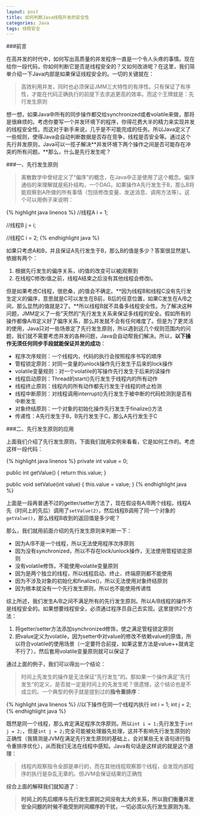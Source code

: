 ```yaml
---
layout: post
title: 如何判断Java线程并发的安全性
categories: Java
tags: 线程安全
---
```


###前言

在高并发的时代中，如何写出高质量的并发程序一直是一个令人头疼的事情。现在给你一段代码，你如何判断它是否是线程安全的？又如何改进呢？在这里，我们简单介绍一下Java内部是如果保证线程安全的。一切的关键就在：

> 高效利用并发，同时也必须保证JMM三大特性的有序性。只有保证了有序性，才能在代码正确执行的前提下去求追更高的效率。而这个王牌就是：先行发生原则

想一想，如果Java中所有的同步操作都交给synchronized或者volatile来做，那将是很麻烦的。考虑你要写一个并发环境下的程序，你得花费大半的精力来实现并发的线程安全性。而这对于新手来说，几乎是不可能完成的任务。所以Java定义了一些规则，使得Java会自动判断数据是否存在竞争，线程是否安全等。通过这个先行并发原则，Java可以一揽子解决**并发环境下两个操作之间是否可能存在冲突的所有问题。**那么，什么是先行发生呢？

###一、先行发生原则

> 离散数学中曾经定义了“偏序”的概念，在Java中正是使用了这个概念。偏序通俗的来理解就是拓扑结构，一个DAG。如果操作A先行发生于B，那么B将能观察到A所做的所有事情（包括修改变量、发送消息、调用方法等）。这个可以用例子来说明：

{% highlight java linenos %}
//线程A
i = 1;

//线程B
j = i;

//线程C
i = 2;
{% endhighlight java %}

如果只考虑A和B，并且保证A先行发生于B，那么B的值是多少？答案很显然是1。依据有两个：

1. 根据先行发生的偏序关系，i的值的改变可以被j观察到
2. 在线程C修改i值之前，线程A结束之后没有其他线程会修改i。

但是如果考虑C线程，很悲桑，j的值会不确定。**因为线程B和线程C没有先行发生定义的偏序，意思就是C可以发生在B前，B后的任意位置，如果C发生在A/B之间，那么显然j的值就是2了。**所以线程B就不具备多线程安全性。为了解决这种问题，JMM定义了一些”天然的“先行发生关系来保证多线程的安全。假如所有的操作都像A/B定义好了偏序关系，那么并发就不会有任何难度了。但是为了更灵活的使用，Java只对一些场景定了先行发生原则，所以遇到这几个规则范围内的问题，我们就不需要考虑并发的各种问题，Java会自动帮我们解决。所以，**以下操作无须任何同步手段就能保证并发的成功**：

* 程序次序规则：一个线程内，代码的执行会按照程序书写的顺序
* 管程锁定原则：对同一变量的unlock操作先行发生于后来的lock操作
* volatile变量规则：对一个volatile的写操作先行发生于后来的读操作
* 线程启动原则：Thread的start()先行发生于线程内的所有动作
* 线程终止原则：线程内的所有动作都先行发生于线程的终止检测
* 线程中断原则：对线程调用interrupt()先行发生于被中断的代码检测到是否有中断发生
* 对象终结原则：一个对象的初始化操作先行发生于finalize()方法
* 传递性：A先行发生于B，B先行发生于C，那么A先行发生于C


###二、先行发生原则的应用

上面我们介绍了先行发生原则，下面我们就用实例来看看，它是如何工作的。考虑这样一段代码：

{% highlight java linenos %}
private int value = 0;

public int getValue() {
	return this.value;
}

public void setValue(int value) {
	this.value = value;
}
{% endhighlight java %}

上面是一段再普通不过的getter/setter方法了，现在假设有A/B两个线程。线程A先（时间上的先后）调用了`setValue(2)`，然后线程B调用了同一个对象的`getValue()`，那么线程B收到的返回值是多少呢？

那么，我们就用前面介绍的先行发生原则来判断一下：

* 因为A/B不是一个线程，所以无法使用程序次序原则
* 因为没有synchronized，所以不存在lock/unlock操作，无法使用管程锁定原则
* 没有volatile修饰，不能使用volatile变量原则
* 因为是两个独立的线程，所以线程启动、终止、终端原则都不能使用
* 因为不涉及对象的初始化和finalize()，所以无法使用对象终结原则
* 因为根本就没有一个先行发生原则，所以也不能使用传递性

综上所述，我们发生A/B之间不满足所有的先行发生原则。所以A/B线程的操作不是线程安全的。如果想要线程安全，必须通过程序员自己去实现。这里提供2个方法：

1. 将getter/setter方法添加synchronized修饰，使之满足管程锁定原则
2. 把value定义为volatile，因为setter中对value的修改不依赖value的原值，所以符合volatile的使用场景（一定要符合前提，如果这里方法是value++就肯定不行了），然后套用volatile变量原则就可以保证了

通过上面的例子，我们可以得出一个结论：

> 时间上先发生的操作是无法保证“先行发生”的。那如果一个操作满足”先行发生“的定义，是否就一定是时间上的先发生呢？很遗憾，这个结论也是不成立的。一个典型的例子就是提到过的**指令重排序**：

{% highlight java linenos %}
//以下操作在同一个线程内执行
int i = 1;
int j = 2;
{% endhighlight java %}

既然是同一个线程，那么肯定满足程序次序原则。所以`int i = 1;`先行发生于`int j = 2;`，但是`int j = 2;`完全可能被处理器先处理，这并不影响先行发生原则的正确性（我猜测是JVM在满足先行发生原则的基础上，会对某些无关语句进行指令重排序优化），从而我们无法在线程中感知。Java有句话是这样说的就是这个道理：

> 线程内观察指令全部是串行的，而在其他线程观察那个线程，会发现内部程序的执行是杂乱无章的。但JVM会保证结果的正确性

综合上面的解释我们就知道了：

> **时间上的先后顺序与先行发生原则之间没有太大的关系，所以我们衡量并发安全问题的时候不能受到时间顺序的干扰，一切必须以先行发生原则为准**。